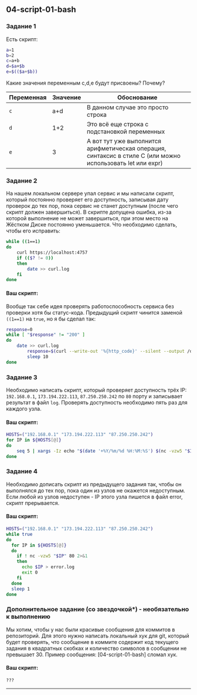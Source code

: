 ## 04-script-01-bash
### Задание 1

Есть скрипт:
```bash
a=1
b=2
c=a+b
d=$a+$b
e=$(($a+$b))
```

Какие значения переменным c,d,e будут присвоены? Почему?

| Переменная  | Значение | Обоснование |
| ------------- | ------------- | ------------- |
| `c`  | a+d  | В данном случае это просто строка |
| `d`  | 1+2  | Это всё еще строка с подстановкой переменных |
| `e`  | 3  | А вот тут уже выполнится арифметическая операция, синтаксис в стиле С (или можно использовать let или expr) |

### Задание 2

На нашем локальном сервере упал сервис и мы написали скрипт, который постоянно проверяет его доступность, записывая дату проверок до тех пор, пока сервис не станет доступным (после чего скрипт должен завершиться). В скрипте допущена ошибка, из-за которой выполнение не может завершиться, при этом место на Жёстком Диске постоянно уменьшается. Что необходимо сделать, чтобы его исправить:
```bash
while ((1==1)
do
	curl https://localhost:4757
	if (($? != 0))
	then
		date >> curl.log
	fi
done
```

#### Ваш скрипт:
Вообще так себе идея проверять работоспособность сервиса без проверки хотя бы статус-кода. Предыдущий скрипт чинится заменой `((1==1)` на `true`, но я бы сделал так:
```bash
response=0
while [ "$response" != "200" ]
do
	date >> curl.log
        response=$(curl --write-out '%{http_code}' --silent --output /dev/null https://localhost:4757)
        sleep 10
done
```

### Задание 3

Необходимо написать скрипт, который проверяет доступность трёх IP: `192.168.0.1`, `173.194.222.113`, `87.250.250.242` по `80` порту и записывает результат в файл `log`. Проверять доступность необходимо пять раз для каждого узла.

#### Ваш скрипт:
```bash
HOSTS=("192.168.0.1" "173.194.222.113" "87.250.250.242")
for IP in ${HOSTS[@]}
do
    seq 5 | xargs -Iz echo "$(date '+%Y/%m/%d %H:%M:%S') $(nc -vzw5 "$IP" 80 2>&1)" >> my.log
done
```

### Задание 4

Необходимо дописать скрипт из предыдущего задания так, чтобы он выполнялся до тех пор, пока один из узлов не окажется недоступным. Если любой из узлов недоступен - IP этого узла пишется в файл error, скрипт прерывается.

#### Ваш скрипт:
```bash
HOSTS=("192.168.0.1" "173.194.222.113" "87.250.250.242")
while true
do
  for IP in ${HOSTS[@]}
  do
    if ! nc -vzw5 "$IP" 80 2>&1
    then
      echo $IP > error.log
      exit 0
    fi
  done
  sleep 1
done
```

### Дополнительное задание (со звездочкой*) - необязательно к выполнению

Мы хотим, чтобы у нас были красивые сообщения для коммитов в репозиторий. Для этого нужно написать локальный хук для git, который будет проверять, что сообщение в коммите содержит код текущего задания в квадратных скобках и количество символов в сообщении не превышает 30. Пример сообщения: \[04-script-01-bash\] сломал хук.

#### Ваш скрипт:
```bash
???
```
---